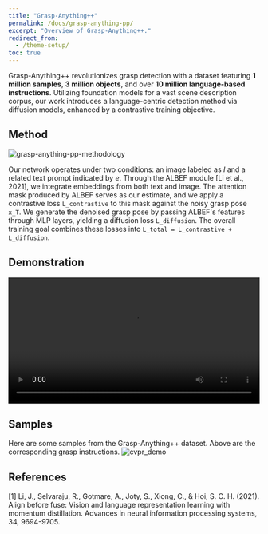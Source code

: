```yaml
---
title: "Grasp-Anything++"
permalink: /docs/grasp-anything-pp/
excerpt: "Overview of Grasp-Anything++."
redirect_from:
  - /theme-setup/
toc: true
---
```


Grasp-Anything++ revolutionizes grasp detection with a dataset featuring **1 million samples**, **3 million objects**, and over **10 million language-based instructions**. Utilizing foundation models for a vast scene description corpus, our work introduces a language-centric detection method via diffusion models, enhanced by a contrastive training objective.

## Method
![grasp-anything-pp-methodology](https://github.com/airvlab/grasp-anything/assets/140178004/69f59388-6476-4763-a1a2-e6aa00f1692a)

Our network operates under two conditions: an image labeled as *I* and a related text prompt indicated by *e*. Through the ALBEF module [Li et al., 2021], we integrate embeddings from both text and image. The attention mask produced by ALBEF serves as our estimate, and we apply a contrastive loss `L_contrastive` to this mask against the noisy grasp pose `x_T`. We generate the denoised grasp pose by passing ALBEF's features through MLP layers, yielding a diffusion loss `L_diffusion`. The overall training goal combines these losses into `L_total = L_contrastive + L_diffusion`.


## Demonstration
<video width="100%" controls>
  <source src="https://github.com/airvlab/grasp-anything/assets/140178004/64052989-8a1e-4140-9051-a2399cfe241b" type="video/mp4">
  Your browser does not support the video tag.
</video>

## Samples
Here are some samples from the Grasp-Anything++ dataset. Above are the corresponding grasp instructions.
![cvpr_demo](https://github.com/airvlab/grasp-anything/assets/140178004/93c26f68-f445-43d6-8bfc-3139bf6fae7e)


## References
[1] Li, J., Selvaraju, R., Gotmare, A., Joty, S., Xiong, C., & Hoi, S. C. H. (2021). Align before fuse: Vision and language representation learning with momentum distillation. Advances in neural information processing systems, 34, 9694-9705.
